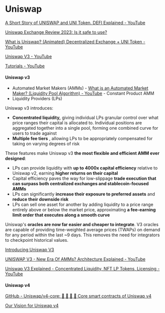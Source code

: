 # Uniswap

[A Short Story of UNISWAP and UNI Token. DEFI Explained - YouTube](https://www.youtube.com/watch?v=LpjMgS4OVzs&ab_channel=Finematics)

[Uniswap Exchange Review 2023: Is it safe to use?](https://milkroad.com/reviews/uniswap)

[What is Uniswap? (Animated) Decentralized Exchange + UNI Token - YouTube](https://www.youtube.com/watch?v=DLu35sIqVTM)

[Uniswap V3 - YouTube](https://www.youtube.com/playlist?list=PLXiAtWDhSlIvYpJQFv_OTgoOIygdbaKNP)

[Tutorials - YouTube](https://www.youtube.com/playlist?list=PLXiAtWDhSlIs1pIoLR2sSri_uH0OpYFm6)

#### Uniswap v3

- Automated Market Makers (AMMs) - [What is an Automated Market Maker? (Liquidity Pool Algorithm) - YouTube](https://www.youtube.com/watch?v=1PbZMudPP5E) - Constant Product AMM
- Liquidity Providers (LPs)

Uniswap v3 introduces:

- **Concentrated liquidity,** giving individual LPs granular control over what price ranges their capital is allocated to. Individual positions are aggregated together into a single pool, forming one combined curve for users to trade against
- **Multiple fee tiers** , allowing LPs to be appropriately compensated for taking on varying degrees of risk

These features make Uniswap v3 **the most flexible and efficient AMM ever designed**:

- LPs can provide liquidity with **up to 4000x capital efficiency** relative to Uniswap v2, earning **higher returns on their capital**
- Capital efficiency paves the way for low-slippage **trade execution that can surpass both centralized exchanges and stablecoin-focused AMMs**
- LPs can significantly **increase their exposure to preferred assets** and **reduce their downside risk**
- LPs can sell one asset for another by adding liquidity to a price range entirely above or below the market price, approximating **a fee-earning limit order that executes along a smooth curve**

Uniswap's **oracles are now far easier and cheaper to integrate**. V3 oracles are capable of providing time-weighted average prices (TWAPs) on demand for any period within the last ~9 days. This removes the need for integrators to checkpoint historical values.

[Introducing Uniswap V3](https://blog.uniswap.org/uniswap-v3)

[UNISWAP V3 - New Era Of AMMs? Architecture Explained - YouTube](https://www.youtube.com/watch?v=Ehm-OYBmlPM)

[Uniswap V3 Explained - Concentrated Liquidity, NFT LP Tokens, Licensing - YouTube](https://www.youtube.com/watch?v=ClWR1570UQw)

#### Uniswap v4

[GitHub - Uniswap/v4-core: 🦄 🦄 🦄 🦄 Core smart contracts of Uniswap v4](https://github.com/Uniswap/v4-core)

[Our Vision for Uniswap v4](https://blog.uniswap.org/uniswap-v4)
